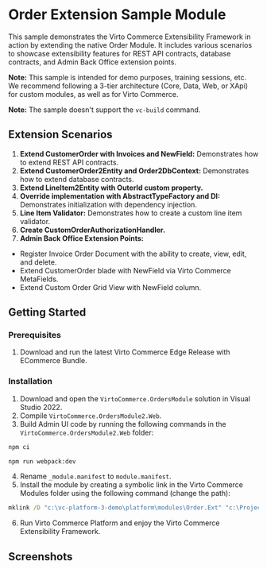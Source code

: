 # Order Extension Sample Module

This sample demonstrates the Virto Commerce Extensibility Framework in action by extending the native Order Module. It includes various scenarios to showcase extensibility features for REST API contracts, database contracts, and Admin Back Office extension points.

**Note:** This sample is intended for demo purposes, training sessions, etc. We recommend following a 3-tier architecture (Core, Data, Web, or XApi) for custom modules, as well as for Virto Commerce.

**Note:** The sample doesn't support the `vc-build` command.

## Extension Scenarios

1. **Extend CustomerOrder with Invoices and NewField:** Demonstrates how to extend REST API contracts.
2. **Extend CustomerOrder2Entity and Order2DbContext:** Demonstrates how to extend database contracts.
3. **Extend LineItem2Entity with OuterId custom property.**
4. **Override implementation with AbstractTypeFactory and DI:** Demonstrates initialization with dependency injection.
5. **Line Item Validator:** Demonstrates how to create a custom line item validator.
6. **Create CustomOrderAuthorizationHandler.**
7. **Admin Back Office Extension Points:**
  * Register Invoice Order Document with the ability to create, view, edit, and delete.
  * Extend CustomerOrder blade with NewField via Virto Commerce MetaFields.
  * Extend Custom Order Grid View with NewField column.

## Getting Started

### Prerequisites

1. Download and run the latest Virto Commerce Edge Release with ECommerce Bundle.

### Installation

1. Download and open the `VirtoCommerce.OrdersModule` solution in Visual Studio 2022.
2. Compile `VirtoCommerce.OrdersModule2.Web`.
3. Build Admin UI code by running the following commands in the `VirtoCommerce.OrdersModule2.Web` folder:


```cmd
npm ci
```


```cmd
npm run webpack:dev
```

4. Rename `_module.manifest` to `module.manifest`.
5. Install the module by creating a symbolic link in the Virto Commerce Modules folder using the following command (change the path):

```cmd
mklink /D "c:\vc-platform-3-demo\platform\modules\Order.Ext" "c:\Projects\git\VirtoCommerce\vc-module-order\samples\VirtoCommerce.OrdersModule2.Web"
```

6. Run Virto Commerce Platform and enjoy the Virto Commerce Extensibility Framework.

## Screenshots
